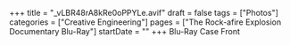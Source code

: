 +++
title = "_vLBR48rA8kRe0oPPYLe.avif"
draft = false
tags = ["Photos"]
categories = ["Creative Engineering"]
pages = ["The Rock-afire Explosion Documentary Blu-Ray"]
startDate = ""
+++
Blu-Ray Case Front
